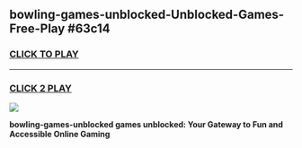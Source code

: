 
## bowling-games-unblocked-Unblocked-Games-Free-Play #63c14
<h3>
<a href="https://us.freeplayer.one?title=bowling-games-unblocked&ref=9M">CLICK TO PLAY</a></h3>
<hr>

<h3>
<a href="https://us.freeplayer.one?title=bowling-games-unblocked&ref=9M">CLICK 2 PLAY</a>
  
</h3>

<a href="https://us.freeplayer.one?title=bowling-games-unblocked&ref=9M"><img src="https://clearcache.store/games.png"></a>


**bowling-games-unblocked games unblocked: Your Gateway to Fun and Accessible Online Gaming**
